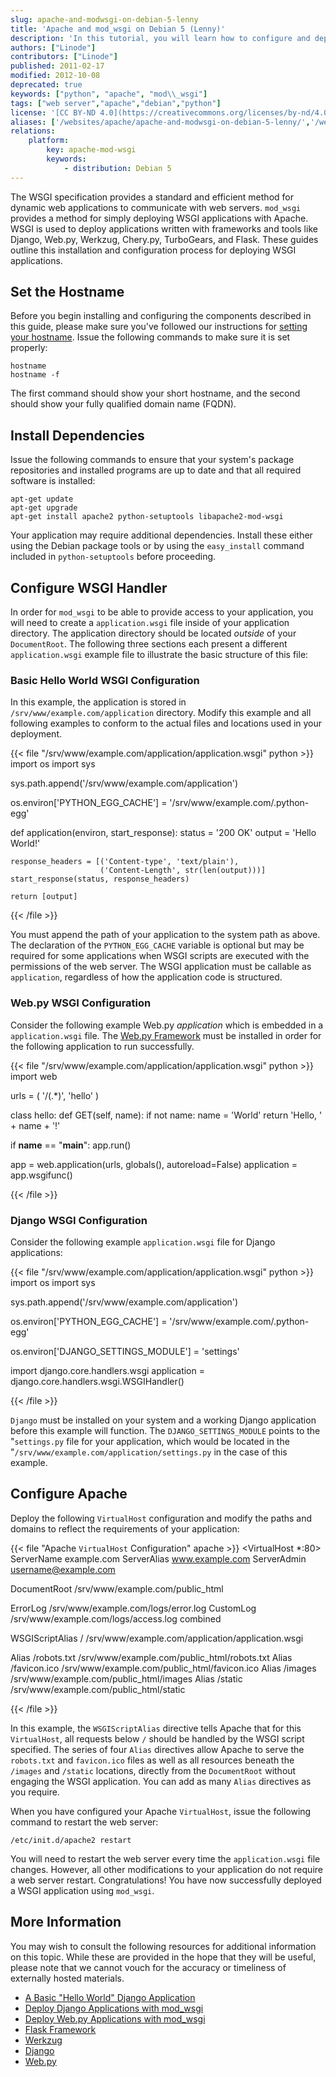 ```yaml
---
slug: apache-and-modwsgi-on-debian-5-lenny
title: 'Apache and mod_wsgi on Debian 5 (Lenny)'
description: 'In this tutorial, you will learn how to configure and deploy Python WSGI Applications with the Apache web server and mod_wsgi on Debian 5 "Lenny"."'
authors: ["Linode"]
contributors: ["Linode"]
published: 2011-02-17
modified: 2012-10-08
deprecated: true
keywords: ["python", "apache", "mod\\_wsgi"]
tags: ["web server","apache","debian","python"]
license: '[CC BY-ND 4.0](https://creativecommons.org/licenses/by-nd/4.0)'
aliases: ['/websites/apache/apache-and-modwsgi-on-debian-5-lenny/','/web-servers/apache/mod-wsgi/debian-5-lenny/','/web-servers/apache/apache-and-modwsgi-on-debian-5-lenny/']
relations:
    platform:
        key: apache-mod-wsgi
        keywords:
            - distribution: Debian 5
---
```




The WSGI specification provides a standard and efficient method for dynamic web applications to communicate with web servers. `mod_wsgi` provides a method for simply deploying WSGI applications with Apache. WSGI is used to deploy applications written with frameworks and tools like Django, Web.py, Werkzug, Chery.py, TurboGears, and Flask. These guides outline this installation and configuration process for deploying WSGI applications.

## Set the Hostname

Before you begin installing and configuring the components described in this guide, please make sure you've followed our instructions for [setting your hostname](/docs/guides/apache-2-web-server-on-debian-5-lenny/). Issue the following commands to make sure it is set properly:

    hostname
    hostname -f

The first command should show your short hostname, and the second should show your fully qualified domain name (FQDN).

## Install Dependencies

Issue the following commands to ensure that your system's package repositories and installed programs are up to date and that all required software is installed:

    apt-get update
    apt-get upgrade
    apt-get install apache2 python-setuptools libapache2-mod-wsgi

Your application may require additional dependencies. Install these either using the Debian package tools or by using the `easy_install` command included in `python-setuptools` before proceeding.

## Configure WSGI Handler

In order for `mod_wsgi` to be able to provide access to your application, you will need to create a `application.wsgi` file inside of your application directory. The application directory should be located *outside* of your `DocumentRoot`. The following three sections each present a different `application.wsgi` example file to illustrate the basic structure of this file:

### Basic Hello World WSGI Configuration

In this example, the application is stored in `/srv/www/example.com/application` directory. Modify this example and all following examples to conform to the actual files and locations used in your deployment.

{{< file "/srv/www/example.com/application/application.wsgi" python >}}
import os
import sys

sys.path.append('/srv/www/example.com/application')

os.environ['PYTHON_EGG_CACHE'] = '/srv/www/example.com/.python-egg'

def application(environ, start_response):
    status = '200 OK'
    output = 'Hello World!'

    response_headers = [('Content-type', 'text/plain'),
                        ('Content-Length', str(len(output)))]
    start_response(status, response_headers)

    return [output]

{{< /file >}}


You must append the path of your application to the system path as above. The declaration of the `PYTHON_EGG_CACHE` variable is optional but may be required for some applications when WSGI scripts are executed with the permissions of the web server. The WSGI application must be callable as `application`, regardless of how the application code is structured.

### Web.py WSGI Configuration

Consider the following example Web.py *application* which is embedded in a `application.wsgi` file. The [Web.py Framework](/docs/guides/webpy-on-ubuntu-12-04-precise-pangolin/) must be installed in order for the following application to run successfully.

{{< file "/srv/www/example.com/application/application.wsgi" python >}}
import web

urls = (
    '/(.*)', 'hello'
)

class hello:
    def GET(self, name):
        if not name:
            name = 'World'
        return 'Hello, ' + name + '!'

if __name__ == "__main__":
    app.run()

app = web.application(urls, globals(), autoreload=False)
application = app.wsgifunc()

{{< /file >}}


### Django WSGI Configuration

Consider the following example `application.wsgi` file for Django applications:

{{< file "/srv/www/example.com/application/application.wsgi" python >}}
import os
import sys

sys.path.append('/srv/www/example.com/application')

os.environ['PYTHON_EGG_CACHE'] = '/srv/www/example.com/.python-egg'

os.environ['DJANGO_SETTINGS_MODULE'] = 'settings'

import django.core.handlers.wsgi
application = django.core.handlers.wsgi.WSGIHandler()

{{< /file >}}


`Django` must be installed on your system and a working Django application before this example will function. The `DJANGO_SETTINGS_MODULE` points to the "`settings.py` file for your application, which would be located in the "`/srv/www/example.com/application/settings.py` in the case of this example.

## Configure Apache

Deploy the following `VirtualHost` configuration and modify the paths and domains to reflect the requirements of your application:

{{< file "Apache `VirtualHost` Configuration" apache >}}
<VirtualHost *:80>
   ServerName example.com
   ServerAlias www.example.com
   ServerAdmin username@example.com

   DocumentRoot /srv/www/example.com/public_html

   ErrorLog /srv/www/example.com/logs/error.log
   CustomLog /srv/www/example.com/logs/access.log combined

   WSGIScriptAlias / /srv/www/example.com/application/application.wsgi

   Alias /robots.txt /srv/www/example.com/public_html/robots.txt
   Alias /favicon.ico /srv/www/example.com/public_html/favicon.ico
   Alias /images /srv/www/example.com/public_html/images
   Alias /static /srv/www/example.com/public_html/static
</VirtualHost>

{{< /file >}}


In this example, the `WSGIScriptAlias` directive tells Apache that for this `VirtualHost`, all requests below `/` should be handled by the WSGI script specified. The series of four `Alias` directives allow Apache to serve the `robots.txt` and `favicon.ico` files as well as all resources beneath the `/images` and `/static` locations, directly from the `DocumentRoot` without engaging the WSGI application. You can add as many `Alias` directives as you require.

When you have configured your Apache `VirtualHost`, issue the following command to restart the web server:

    /etc/init.d/apache2 restart

You will need to restart the web server every time the `application.wsgi` file changes. However, all other modifications to your application do not require a web server restart. Congratulations! You have now successfully deployed a WSGI application using `mod_wsgi`.

## More Information

You may wish to consult the following resources for additional information on this topic. While these are provided in the hope that they will be useful, please note that we cannot vouch for the accuracy or timeliness of externally hosted materials.

- [A Basic "Hello World" Django Application](http://runnable.com/UWRVp6lLuONCAABD/hello-world-in-django-for-python)
- [Deploy Django Applications with mod\_wsgi](/docs/guides/django-apache-and-modwsgi-on-centos-5/)
- [Deploy Web.py Applications with mod\_wsgi](/docs/guides/webpy-on-ubuntu-12-04-precise-pangolin/)
- [Flask Framework](http://flask.pocoo.org/)
- [Werkzug](http://werkzeug.pocoo.org/)
- [Django](http://www.djangoproject.com/)
- [Web.py](http://webpy.org/)
